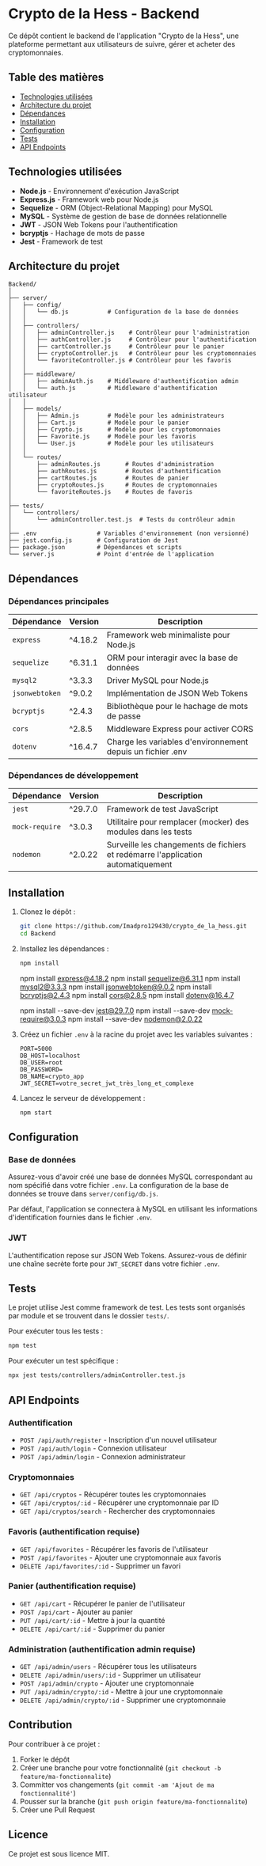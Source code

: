 # Crypto de la Hess - Backend

Ce dépôt contient le backend de l'application "Crypto de la Hess", une plateforme permettant aux utilisateurs de suivre, gérer et acheter des cryptomonnaies.

## Table des matières

- [Technologies utilisées](#technologies-utilisées)
- [Architecture du projet](#architecture-du-projet)
- [Dépendances](#dépendances)
- [Installation](#installation)
- [Configuration](#configuration)
- [Tests](#tests)
- [API Endpoints](#api-endpoints)

## Technologies utilisées

- **Node.js** - Environnement d'exécution JavaScript
- **Express.js** - Framework web pour Node.js
- **Sequelize** - ORM (Object-Relational Mapping) pour MySQL
- **MySQL** - Système de gestion de base de données relationnelle
- **JWT** - JSON Web Tokens pour l'authentification
- **bcryptjs** - Hachage de mots de passe
- **Jest** - Framework de test

## Architecture du projet

```
Backend/
│
├── server/
│   ├── config/
│   │   └── db.js           # Configuration de la base de données
│   │
│   ├── controllers/
│   │   ├── adminController.js    # Contrôleur pour l'administration
│   │   ├── authController.js     # Contrôleur pour l'authentification
│   │   ├── cartController.js     # Contrôleur pour le panier
│   │   ├── cryptoController.js   # Contrôleur pour les cryptomonnaies
│   │   └── favoriteController.js # Contrôleur pour les favoris
│   │
│   ├── middleware/
│   │   ├── adminAuth.js    # Middleware d'authentification admin
│   │   └── auth.js         # Middleware d'authentification utilisateur
│   │
│   ├── models/
│   │   ├── Admin.js        # Modèle pour les administrateurs
│   │   ├── Cart.js         # Modèle pour le panier
│   │   ├── Crypto.js       # Modèle pour les cryptomonnaies
│   │   ├── Favorite.js     # Modèle pour les favoris
│   │   └── User.js         # Modèle pour les utilisateurs
│   │
│   └── routes/
│       ├── adminRoutes.js       # Routes d'administration
│       ├── authRoutes.js        # Routes d'authentification
│       ├── cartRoutes.js        # Routes de panier
│       ├── cryptoRoutes.js      # Routes de cryptomonnaies
│       └── favoriteRoutes.js    # Routes de favoris
│
├── tests/
│   └── controllers/
│       └── adminController.test.js  # Tests du contrôleur admin
│
├── .env                 # Variables d'environnement (non versionné)
├── jest.config.js       # Configuration de Jest
├── package.json         # Dépendances et scripts
└── server.js            # Point d'entrée de l'application
```

## Dépendances

### Dépendances principales

| Dépendance     | Version | Description                                                 |
| -------------- | ------- | ----------------------------------------------------------- |
| `express`      | ^4.18.2 | Framework web minimaliste pour Node.js                      |
| `sequelize`    | ^6.31.1 | ORM pour interagir avec la base de données                  |
| `mysql2`       | ^3.3.3  | Driver MySQL pour Node.js                                   |
| `jsonwebtoken` | ^9.0.2  | Implémentation de JSON Web Tokens                           |
| `bcryptjs`     | ^2.4.3  | Bibliothèque pour le hachage de mots de passe               |
| `cors`         | ^2.8.5  | Middleware Express pour activer CORS                        |
| `dotenv`       | ^16.4.7 | Charge les variables d'environnement depuis un fichier .env |

### Dépendances de développement

| Dépendance     | Version | Description                                                                      |
| -------------- | ------- | -------------------------------------------------------------------------------- |
| `jest`         | ^29.7.0 | Framework de test JavaScript                                                     |
| `mock-require` | ^3.0.3  | Utilitaire pour remplacer (mocker) des modules dans les tests                    |
| `nodemon`      | ^2.0.22 | Surveille les changements de fichiers et redémarre l'application automatiquement |

## Installation

1. Clonez le dépôt :

   ```bash
   git clone https://github.com/Imadpro129430/crypto_de_la_hess.git
   cd Backend
   ```

2. Installez les dépendances :

   ```bash
   npm install
   ```

   npm install express@4.18.2
   npm install sequelize@6.31.1
   npm install mysql2@3.3.3
   npm install jsonwebtoken@9.0.2
   npm install bcryptjs@2.4.3
   npm install cors@2.8.5
   npm install dotenv@16.4.7

   npm install --save-dev jest@29.7.0
   npm install --save-dev mock-require@3.0.3
   npm install --save-dev nodemon@2.0.22

3. Créez un fichier `.env` à la racine du projet avec les variables suivantes :

   ```
   PORT=5000
   DB_HOST=localhost
   DB_USER=root
   DB_PASSWORD=
   DB_NAME=crypto_app
   JWT_SECRET=votre_secret_jwt_très_long_et_complexe
   ```

4. Lancez le serveur de développement :
   ```bash
   npm start
   ```

## Configuration

### Base de données

Assurez-vous d'avoir créé une base de données MySQL correspondant au nom spécifié dans votre fichier `.env`. La configuration de la base de données se trouve dans `server/config/db.js`.

Par défaut, l'application se connectera à MySQL en utilisant les informations d'identification fournies dans le fichier `.env`.

### JWT

L'authentification repose sur JSON Web Tokens. Assurez-vous de définir une chaîne secrète forte pour `JWT_SECRET` dans votre fichier `.env`.

## Tests

Le projet utilise Jest comme framework de test. Les tests sont organisés par module et se trouvent dans le dossier `tests/`.

Pour exécuter tous les tests :

```bash
npm test
```

Pour exécuter un test spécifique :

```bash
npx jest tests/controllers/adminController.test.js
```

## API Endpoints

### Authentification

- `POST /api/auth/register` - Inscription d'un nouvel utilisateur
- `POST /api/auth/login` - Connexion utilisateur
- `POST /api/admin/login` - Connexion administrateur

### Cryptomonnaies

- `GET /api/cryptos` - Récupérer toutes les cryptomonnaies
- `GET /api/cryptos/:id` - Récupérer une cryptomonnaie par ID
- `GET /api/cryptos/search` - Rechercher des cryptomonnaies

### Favoris (authentification requise)

- `GET /api/favorites` - Récupérer les favoris de l'utilisateur
- `POST /api/favorites` - Ajouter une cryptomonnaie aux favoris
- `DELETE /api/favorites/:id` - Supprimer un favori

### Panier (authentification requise)

- `GET /api/cart` - Récupérer le panier de l'utilisateur
- `POST /api/cart` - Ajouter au panier
- `PUT /api/cart/:id` - Mettre à jour la quantité
- `DELETE /api/cart/:id` - Supprimer du panier

### Administration (authentification admin requise)

- `GET /api/admin/users` - Récupérer tous les utilisateurs
- `DELETE /api/admin/users/:id` - Supprimer un utilisateur
- `POST /api/admin/crypto` - Ajouter une cryptomonnaie
- `PUT /api/admin/crypto/:id` - Mettre à jour une cryptomonnaie
- `DELETE /api/admin/crypto/:id` - Supprimer une cryptomonnaie

## Contribution

Pour contribuer à ce projet :

1. Forker le dépôt
2. Créer une branche pour votre fonctionnalité (`git checkout -b feature/ma-fonctionnalite`)
3. Committer vos changements (`git commit -am 'Ajout de ma fonctionnalité'`)
4. Pousser sur la branche (`git push origin feature/ma-fonctionnalite`)
5. Créer une Pull Request

## Licence

Ce projet est sous licence MIT.
